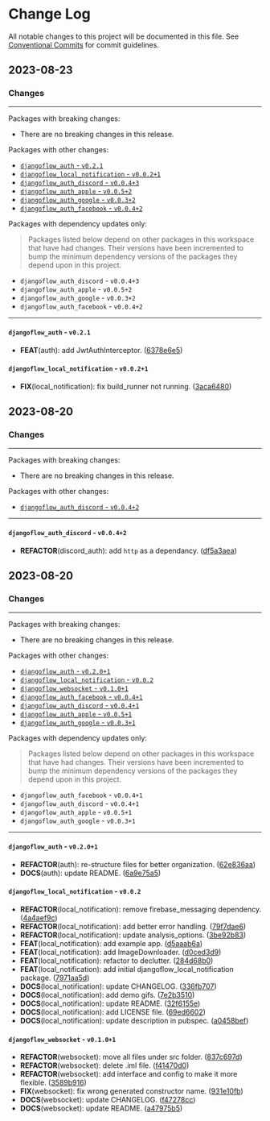 # Change Log

All notable changes to this project will be documented in this file.
See [Conventional Commits](https://conventionalcommits.org) for commit guidelines.

## 2023-08-23

### Changes

---

Packages with breaking changes:

 - There are no breaking changes in this release.

Packages with other changes:

 - [`djangoflow_auth` - `v0.2.1`](#djangoflow_auth---v021)
 - [`djangoflow_local_notification` - `v0.0.2+1`](#djangoflow_local_notification---v0021)
 - [`djangoflow_auth_discord` - `v0.0.4+3`](#djangoflow_auth_discord---v0043)
 - [`djangoflow_auth_apple` - `v0.0.5+2`](#djangoflow_auth_apple---v0052)
 - [`djangoflow_auth_google` - `v0.0.3+2`](#djangoflow_auth_google---v0032)
 - [`djangoflow_auth_facebook` - `v0.0.4+2`](#djangoflow_auth_facebook---v0042)

Packages with dependency updates only:

> Packages listed below depend on other packages in this workspace that have had changes. Their versions have been incremented to bump the minimum dependency versions of the packages they depend upon in this project.

 - `djangoflow_auth_discord` - `v0.0.4+3`
 - `djangoflow_auth_apple` - `v0.0.5+2`
 - `djangoflow_auth_google` - `v0.0.3+2`
 - `djangoflow_auth_facebook` - `v0.0.4+2`

---

#### `djangoflow_auth` - `v0.2.1`

 - **FEAT**(auth): add JwtAuthInterceptor. ([6378e6e5](https://github.com/djangoflow/flutter-djangoflow/commit/6378e6e59f8e8bece327c91b5316d4c9cf0510b0))

#### `djangoflow_local_notification` - `v0.0.2+1`

 - **FIX**(local_notification): fix build_runner not running. ([3aca6480](https://github.com/djangoflow/flutter-djangoflow/commit/3aca6480c211afacc38327c57586aaf633fc3159))


## 2023-08-20

### Changes

---

Packages with breaking changes:

 - There are no breaking changes in this release.

Packages with other changes:

 - [`djangoflow_auth_discord` - `v0.0.4+2`](#djangoflow_auth_discord---v0042)

---

#### `djangoflow_auth_discord` - `v0.0.4+2`

 - **REFACTOR**(discord_auth): add `http` as a dependancy. ([df5a3aea](https://github.com/djangoflow/flutter-djangoflow/commit/df5a3aea4abe2e277b1ae6442599bd63f7abbae1))


## 2023-08-20

### Changes

---

Packages with breaking changes:

 - There are no breaking changes in this release.

Packages with other changes:

 - [`djangoflow_auth` - `v0.2.0+1`](#djangoflow_auth---v0201)
 - [`djangoflow_local_notification` - `v0.0.2`](#djangoflow_local_notification---v002)
 - [`djangoflow_websocket` - `v0.1.0+1`](#djangoflow_websocket---v0101)
 - [`djangoflow_auth_facebook` - `v0.0.4+1`](#djangoflow_auth_facebook---v0041)
 - [`djangoflow_auth_discord` - `v0.0.4+1`](#djangoflow_auth_discord---v0041)
 - [`djangoflow_auth_apple` - `v0.0.5+1`](#djangoflow_auth_apple---v0051)
 - [`djangoflow_auth_google` - `v0.0.3+1`](#djangoflow_auth_google---v0031)

Packages with dependency updates only:

> Packages listed below depend on other packages in this workspace that have had changes. Their versions have been incremented to bump the minimum dependency versions of the packages they depend upon in this project.

 - `djangoflow_auth_facebook` - `v0.0.4+1`
 - `djangoflow_auth_discord` - `v0.0.4+1`
 - `djangoflow_auth_apple` - `v0.0.5+1`
 - `djangoflow_auth_google` - `v0.0.3+1`

---

#### `djangoflow_auth` - `v0.2.0+1`

 - **REFACTOR**(auth): re-structure files for better organization. ([62e836aa](https://github.com/djangoflow/flutter-djangoflow/commit/62e836aab7645edd34062646eca9917e4260917b))
 - **DOCS**(auth): update README. ([6a9e75a5](https://github.com/djangoflow/flutter-djangoflow/commit/6a9e75a5c74535f5bf0db22996f2657f73b127a4))

#### `djangoflow_local_notification` - `v0.0.2`

 - **REFACTOR**(local_notification): remove firebase_messaging dependency. ([4a4aef9c](https://github.com/djangoflow/flutter-djangoflow/commit/4a4aef9c13922441eb8ab262dc33b43823a07e11))
 - **REFACTOR**(local_notification): add better error handling. ([79f7dae6](https://github.com/djangoflow/flutter-djangoflow/commit/79f7dae61b947b6940eea15b98172ef492e6b1b8))
 - **REFACTOR**(local_notification): update analysis_options. ([3be92b83](https://github.com/djangoflow/flutter-djangoflow/commit/3be92b836a237b2f3f240dfb85086e29f9aa1d39))
 - **FEAT**(local_notification): add example app. ([d5aaab6a](https://github.com/djangoflow/flutter-djangoflow/commit/d5aaab6a22cb2f2506f98d90a557daf8e720cbdd))
 - **FEAT**(local_notification): add ImageDownloader. ([d0ced3d9](https://github.com/djangoflow/flutter-djangoflow/commit/d0ced3d9fa37f71902bc789dc4e616105349b12e))
 - **FEAT**(local_notification): refactor to declutter. ([284d68b0](https://github.com/djangoflow/flutter-djangoflow/commit/284d68b0eea3976eb4da6de5b618c15d9d896166))
 - **FEAT**(local_notification): add initial djangoflow_local_notification package. ([7971aa5d](https://github.com/djangoflow/flutter-djangoflow/commit/7971aa5d84591d6a7d57d2eb99a0a96b9cd8cf63))
 - **DOCS**(local_notification): update CHANGELOG. ([336fb707](https://github.com/djangoflow/flutter-djangoflow/commit/336fb70742e4c72339fc9dbec4d2c5856c45a971))
 - **DOCS**(local_notification): add demo gifs. ([7e2b3510](https://github.com/djangoflow/flutter-djangoflow/commit/7e2b35102b8b8d3a96eace2eb006b05a5cba647f))
 - **DOCS**(local_notification): update README. ([32f6155e](https://github.com/djangoflow/flutter-djangoflow/commit/32f6155e432f4b148487f6f54ca96f6740f3e5e8))
 - **DOCS**(local_notification): add LICENSE file. ([69ed6602](https://github.com/djangoflow/flutter-djangoflow/commit/69ed6602bde0b308a910f3744917f80df6bdbf30))
 - **DOCS**(local_notification): update description in pubspec. ([a0458bef](https://github.com/djangoflow/flutter-djangoflow/commit/a0458befeb15e3257ed080a45df1939da72e3bd2))

#### `djangoflow_websocket` - `v0.1.0+1`

 - **REFACTOR**(websocket): move all files under src folder. ([837c697d](https://github.com/djangoflow/flutter-djangoflow/commit/837c697de1a055eab1e49307692ef4330de4e3d9))
 - **REFACTOR**(websocket): delete .iml file. ([f41470d0](https://github.com/djangoflow/flutter-djangoflow/commit/f41470d0380e8aefb24cdd6fde32bfc8d13e052c))
 - **REFACTOR**(websocket): add interface and config to make it more flexible. ([3589b916](https://github.com/djangoflow/flutter-djangoflow/commit/3589b916752c511aa29c8e4eedf353d43a81c99c))
 - **FIX**(websocket): fix wrong generated constructor name. ([931e10fb](https://github.com/djangoflow/flutter-djangoflow/commit/931e10fb40971711d69be91ba761217a4a0079bc))
 - **DOCS**(websocket): update CHANGELOG. ([f47278cc](https://github.com/djangoflow/flutter-djangoflow/commit/f47278cced0e8b84d2d17fdb94b78043aafb10cb))
 - **DOCS**(websocket): update README. ([a47975b5](https://github.com/djangoflow/flutter-djangoflow/commit/a47975b5927501bf4eddfb6fdf8c1c8f60e6e879))

